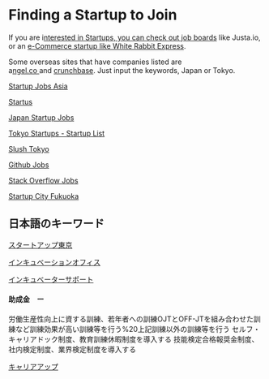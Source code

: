 <h1>Finding a Startup to Join</h1>
<p>
  If you are i<a href="https://justa.io/companies">nterested in Startups, you can check out job boards</a>&nbsp;like
  <span class="wysiwyg-font-size-large">Justa.io, or an&nbsp;</span><a href="https://my.whiterabbitexpress.com/jobs?selectedRole=marketing">e-Commerce startup like White Rabbit Express</a>.
</p>
<p>
  Some overseas sites that have companies listed are a<a href="https://angel.co/japan">ngel.co&nbsp;</a>and&nbsp;<a href="https://www.crunchbase.com/app/search/companies/31fcf33879c1b0cd0fc273785eee48a461aa3728">crunchbase</a>.
  Just input the keywords, Japan or Tokyo.
</p>
<p>
  <a href="http://startupjobs.asia/site/jobs/location/japan" target="_blank" rel="noopener">Startup Jobs Asia</a>
</p>
<p>
  <a href="https://www.startus.cc/jobs/english/japan" target="_blank" rel="noopener">Startus</a>
</p>
<p>
  <a href="http://www.japanstartupjobs.com/" target="_blank" rel="noopener">Japan Startup Jobs</a>
</p>
<p>
  <a href="https://tokyo.startups-list.com/" target="_blank" rel="noopener">Tokyo Startups - Startup List</a>
</p>
<p>
  <a href="http://tokyo.slush.org/news/slush-tokyo-2018-day-2-wrap-up-just-the-beginning-for-breaking-barriers" target="_blank" rel="noopener">Slush Tokyo</a>
</p>
<p>
  <a href="https://jobs.github.com/positions?description=&amp;location=Japan" target="_blank" rel="noopener">Github Jobs</a>
</p>
<p>
  <a href="https://stackoverflow.com/jobs?sort=i&amp;l=Tokyo&amp;d=20&amp;u=Km" target="_blank" rel="noopener">Stack Overflow Jobs</a>
</p>
<p>
  <a href="http://startup.fukuoka.jp/" target="_blank" rel="noopener">Startup City Fukuoka</a>
</p>
<h2>日本語のキーワード</h2>
<p>
  <a href="https://startuphub.tokyo/" target="_blank" rel="noopener">スタートアップ東京</a>
</p>
<p>
  <a href="http://www.tokyo-kosha.or.jp/incubator/" target="_blank" rel="noopener">インキュベーションオフィス</a>
</p>
<p>
  <a href="http://www.sangyo-rodo.metro.tokyo.jp/chushou/shoko/sougyou/hub/" target="_blank" rel="noopener">インキュベーターサポート</a>
</p>
<h4>助成金　ー</h4>
 <p>労働生産性向上に資する訓練、若年者への訓練OJTとOFF-JTを組み合わせた訓練など訓練効果が高い訓練等を行う%20上記訓練以外の訓練等を行う セルフ・キャリアドック制度、教育訓練休暇制度を導入する 技能検定合格報奨金制度、社内検定制度、業界検定制度を導入する</p>

<a href="https://www.google.com/search?&q=">キャリアアップ</a>


